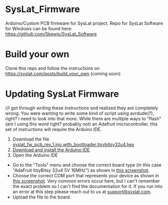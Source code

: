 # SysLat_Firmware

Arduino/Custom PCB firmware for SysLat project.
Repo for SysLat Software for Windows can be found here: https://github.com/Skewjo/SysLat_Software

# Build your own

Clone this repo and follow the instructions on https://syslat.com/posts/build_your_own (coming soon)

# Updating SysLat Firmware

//I got through writing these instructions and realized they are completely wrong. You were wanting to write some kind of script using avrdude(?), right? I need to look into that more.
While there are multiple ways to "flash"(am I using this word right? probably not) an Adafruit microcontroller, this set of instructions will require the Arduino IDE.

1. Download the file [syslat_fw_pcb_rev_1.ino.with_bootloader.itsybitsy32u4.hex](https://github.com/Skewjo/SysLat_Firmware/blob/master/syslat_fw_pcb_rev_1/syslat_fw_pcb_rev_1.ino.with_bootloader.itsybitsy32u4.hex)
2. [Download and install the Arduino IDE](https://www.arduino.cc/en/software)
3. Open the Arduino IDE
  * Go to the "Tools" menu and choose the correct board type (in this case "AdaFruit ItsyBitsy 32u4 5V 16MHz") as shown in [this screenshot](https://imgur.com/a/xw8Wa84). 
  * Choose the correct COM port that represents your device as shown in [this screenshot](https://imgur.com/a/lwYAbTU). Very common errors occur here, but I can't remember the exact problem so I can't find the documentation for it. If you run into an error at this step please reach out to us at [support@syslat.com](support@syslat.com).
  * Upload the file to the board.

